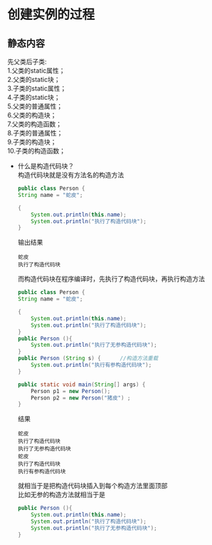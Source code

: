 # 创建实例的过程
## 静态内容
先父类后子类:
</br>1.父类的static属性；
</br>2.父类的static块；
</br>3.子类的static属性；
</br>4.子类的static块；
</br>5.父类的普通属性；
</br>6.父类的构造块；
</br>7.父类的构造函数；
</br>8.子类的普通属性；
</br>9.子类的构造块；
</br>10.子类的构造函数；
* 什么是构造代码块？
    </br>构造代码块就是没有方法名的构造方法
    ```java
    public class Person {
    String name = "蛇皮";

    {
        System.out.println(this.name);
        System.out.println("执行了构造代码块");
    }
    ```
    输出结果
    ```
    蛇皮
    执行了构造代码块
    ```
    而构造代码块在程序编译时，先执行了构造代码块，再执行构造方法
    ```java
    public class Person {
    String name = "蛇皮";

    {
        System.out.println(this.name);
        System.out.println("执行了构造代码块");
    }
    public Person (){
        System.out.println("执行了无参构造代码块");
    }
    public Person (String s) {      //构造方法重载
        System.out.println("执行有参构造代码块");
    }

    public static void main(String[] args) {
        Person p1 = new Person();
        Person p2 = new Person("猪皮") ;
    }
    ```
    结果
    ```
    蛇皮
    执行了构造代码块
    执行了无参构造代码块
    蛇皮
    执行了构造代码块
    执行有参构造代码块
    ```
    就相当于是把构造代码块插入到每个构造方法里面顶部
    </br>比如无参的构造方法就相当于是
    ```java
    public Person (){
        System.out.println(this.name);
        System.out.println("执行了构造代码块");
        System.out.println("执行了无参构造代码块");
    }
    ```